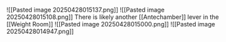 ![[Pasted image 20250428015137.png]]
![[Pasted image 20250428015108.png]]
There is likely another [[Antechamber]] lever in the [[Weight Room]]
![[Pasted image 20250428015000.png]]
![[Pasted image 20250428014947.png]]